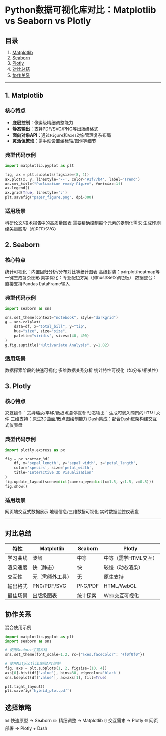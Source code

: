 # Python数据可视化库对比：Matplotlib vs Seaborn vs Plotly

## 目录
1. [Matplotlib](#1-matplotlib)
2. [Seaborn](#2-seaborn)
3. [Plotly](#3-plotly)
4. [对比总结](#对比总结)
5. [协作关系](#协作关系)
---

## 1. Matplotlib
### 核心特点
- **底层控制**：像素级精细调整能力
- **静态输出**：支持PDF/SVG/PNG等出版级格式
- **面向对象API**：通过`Figure`和`Axes`对象管理复杂布局
- **灵活但繁琐**：需手动设置坐标轴/图例等细节

### 典型代码示例
```python
import matplotlib.pyplot as plt

fig, ax = plt.subplots(figsize=(8, 4))
ax.plot(x, y, linestyle='--', color='#1f77b4', label='Trend')
ax.set_title("Publication-ready Figure", fontsize=14)
ax.legend()
ax.grid(True, linestyle=':')
plt.savefig("paper_figure.png", dpi=300)
```

### 适用场景
科研论文/技术报告中的高质量图表
需要精确控制每个元素的定制化需求
生成印刷级矢量图形（如PDF/SVG）

## 2. Seaborn
### 核心特点
统计可视化：内置回归分析/分布对比等统计图表
高级封装：pairplot/heatmap等一键生成复杂图形
美学优化：专业配色方案（如husl/Set2调色板）
数据整合：直接支持Pandas DataFrame输入
### 典型代码示例
```PYTHON
import seaborn as sns

sns.set_theme(context="notebook", style="darkgrid")
g = sns.relplot(
    data=df, x="total_bill", y="tip",
    hue="size", size="size", 
    palette="viridis", sizes=(40, 400)
)
g.fig.suptitle("Multivariate Analysis", y=1.02)
```
### 适用场景
数据探索阶段的快速可视化
多维数据关系分析
统计特性可视化（如分布/相关性）

## 3. Plotly
### 核心特点
交互操作：支持缩放/平移/数据点悬停查看
动态输出：生成可嵌入网页的HTML文件
三维支持：原生3D曲面/散点图绘制能力
Dash集成：配合Dash框架构建交互式仪表盘
### 典型代码示例
```PYTHON
import plotly.express as px

fig = px.scatter_3d(
    df, x='sepal_length', y='sepal_width', z='petal_length',
    color='species', size='petal_width', 
    title="Interactive 3D Visualization"
)
fig.update_layout(scene=dict(camera_eye=dict(x=1.5, y=1.5, z=0.8)))
fig.show()
```
### 适用场景
网页端交互式数据展示
地理信息/三维数据可视化
实时数据监控仪表盘
___
## 对比总结
|特性|Matplotlib|Seaborn|Plotly|
|---|---|---|---|
学习曲线|陡峭|中等|中等（需学HTML交互）
渲染速度|快（静态）	|快	|较慢（动态渲染）
交互性|无（需额外工具）	|无|	原生支持
输出格式|	PNG/PDF/SVG|	PNG/PDF|	HTML/WebGL
最佳场景|	出版级图表|	统计探索|	Web交互可视化

## 协作关系
混合使用示例
```PYTHON
import matplotlib.pyplot as plt
import seaborn as sns

# 使用Seaborn主题风格
sns.set_theme(font_scale=1.2, rc={"axes.facecolor": "#f0f0f0"})

# 使用Matplotlib底层API绘制
fig, axs = plt.subplots(1, 2, figsize=(10, 4))
axs[0].hist(df['value'], bins=30, edgecolor='black')
sns.kdeplot(df['value'], ax=axs[1], fill=True)

plt.tight_layout()
plt.savefig("hybrid_plot.pdf")
```
## 选择策略
📊 快速原型 → Seaborn
✏️ 精细调整 → Matplotlib
🖱️ 交互需求 → Plotly
🌐 网页部署 → Plotly + Dash